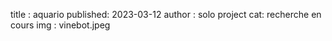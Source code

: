title : aquario
published: 2023-03-12
author : solo project
cat: recherche en cours
img : vinebot.jpeg

